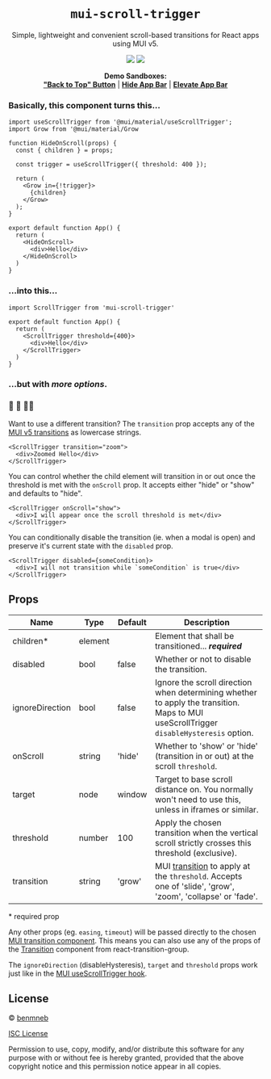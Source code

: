 <div align="center">
    <h1><code>mui-scroll-trigger</code></h1>
</div>
<p align="center">
  Simple, lightweight and convenient scroll-based transitions for React apps using MUI v5. 
</p>
<p align="center">
  <img src="https://img.shields.io/npm/v/mui-scroll-trigger?style=for-the-badge" />
  <img src="https://img.shields.io/bundlephobia/minzip/mui-scroll-trigger?style=for-the-badge" />
</p>
<p align="center">
<strong>Demo Sandboxes:</strong><br />
  <strong><a href="https://codesandbox.io/s/mui-scroll-trigger-backtotop-demo-wpozl?file=/demo.js">"Back to Top" Button</a></strong>  |  
  <strong><a href="https://codesandbox.io/s/mui-scroll-trigger-hideappbar-demo-0rsy8?file=/demo.js:311-358">Hide App Bar</a></strong>  |  
  <strong><a href="https://codesandbox.io/s/mui-scroll-trigger-elevateappbar-demo-wxlx5?file=/demo.js">Elevate App Bar</a></strong>
</p>

### Basically, this component turns this...

```
import useScrollTrigger from '@mui/material/useScrollTrigger';
import Grow from '@mui/material/Grow

function HideOnScroll(props) {
  const { children } = props;

  const trigger = useScrollTrigger({ threshold: 400 });

  return (
    <Grow in={!trigger}>
      {children}
    </Grow>
  );
}

export default function App() {
  return (
    <HideOnScroll>
      <div>Hello</div>
    </HideOnScroll>
  )
}
```

### ...into this...

```
import ScrollTrigger from 'mui-scroll-trigger'

export default function App() {
  return (
    <ScrollTrigger threshold={400}>
      <div>Hello</div>
    </ScrollTrigger>
  )
}
```

### ...but with _more options_.

### 🎉 🥳 👯‍♀️

Want to use a different transition? The `transition` prop accepts any of the [MUI v5 transitions](https://mui.com/components/transitions/) as lowercase strings.

```
<ScrollTrigger transition="zoom">
  <div>Zoomed Hello</div>
</ScrollTrigger>
```

You can control whether the child element will transition in or out once the threshold is met with the `onScroll` prop. It accepts either "hide" or "show" and defaults to "hide".

```
<ScrollTrigger onScroll="show">
  <div>I will appear once the scroll threshold is met</div>
</ScrollTrigger>
```

You can conditionally disable the transition (ie. when a modal is open) and preserve it's current state with the `disabled` prop.

```
<ScrollTrigger disabled={someCondition}>
  <div>I will not transition while `someCondition` is true</div>
</ScrollTrigger>
```

## Props

| Name            | Type    | Default | Description                                                                                                                                          |
| --------------- | ------- | ------- | ---------------------------------------------------------------------------------------------------------------------------------------------------- |
| children\*      | element |         | Element that shall be transitioned... **_required_**                                                                                                 |
| disabled        | bool    | false   | Whether or not to disable the transition.                                                                                                            |
| ignoreDirection | bool    | false   | Ignore the scroll direction when determining whether to apply the transition. Maps to MUI useScrollTrigger `disableHysteresis` option.               |
| onScroll        | string  | 'hide'  | Whether to 'show' or 'hide' (transition in or out) at the scroll `threshold`.                                                                        |
| target          | node    | window  | Target to base scroll distance on. You normally won't need to use this, unless in iframes or similar.                                                |
| threshold       | number  | 100     | Apply the chosen transition when the vertical scroll strictly crosses this threshold (exclusive).                                                    |
| transition      | string  | 'grow'  | MUI [transition](https://mui.com/components/transitions/) to apply at the `threshold`. Accepts one of 'slide', 'grow', 'zoom', 'collapse' or 'fade'. |

\* required prop

Any other props (eg. `easing`, `timeout`) will be passed directly to the chosen [MUI transition component](https://mui.com/components/transitions/#api). This means you can also use any of the props of the [Transition](https://reactcommunity.org/react-transition-group/transition#Transition-props) component from react-transition-group.

The `ignoreDirection` (disableHysteresis), `target` and `threshold` props work just like in the [MUI useScrollTrigger hook](https://mui.com/components/app-bar/#usescrolltrigger-options-trigger).

## License

© [benmneb](https://github.com/benmneb)

[ISC License](https://choosealicense.com/licenses/isc/)

Permission to use, copy, modify, and/or distribute this software for any
purpose with or without fee is hereby granted, provided that the above
copyright notice and this permission notice appear in all copies.

<!-- THE SOFTWARE IS PROVIDED "AS IS" AND THE AUTHOR DISCLAIMS ALL WARRANTIES WITH
REGARD TO THIS SOFTWARE INCLUDING ALL IMPLIED WARRANTIES OF MERCHANTABILITY
AND FITNESS. IN NO EVENT SHALL THE AUTHOR BE LIABLE FOR ANY SPECIAL, DIRECT,
INDIRECT, OR CONSEQUENTIAL DAMAGES OR ANY DAMAGES WHATSOEVER RESULTING FROM
LOSS OF USE, DATA OR PROFITS, WHETHER IN AN ACTION OF CONTRACT, NEGLIGENCE OR
OTHER TORTIOUS ACTION, ARISING OUT OF OR IN CONNECTION WITH THE USE OR
PERFORMANCE OF THIS SOFTWARE. -->
